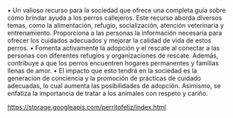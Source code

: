 • Un valioso recurso para la sociedad que ofrece una completa guía sobre cómo brindar ayuda a los perros callejeros. Este recurso aborda diversos temas, como la alimentación, refugio, socialización, atención veterinaria y entrenamiento. Proporciona a las personas la información necesaria para ofrecer los cuidados adecuados y mejorar la calidad de vida de estos perros.
• Fomenta activamente la adopción y el rescate al conectar a las personas con diferentes refugios y organizaciones de rescate. Además, contribuye a que los perros encuentren hogares permanentes y familias llenas de amor.
• El impacto que esto tendrá en la sociedad es la generación de conciencia y la promoción de prácticas de cuidado adecuadas, lo cual aumenta las posibilidades de adopción. Asimismo, se enfatiza la importancia de tratar a los animales con respeto y cariño.

https://storage.googleapis.com/perritofeliz/index.html

